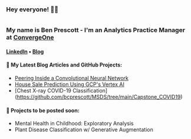 <h3>Hey everyone! 👋🤓<br><br>

My name is Ben Prescott - I'm an Analytics Practice Manager at [ConvergeOne](https://www.convergeone.com/)</h3>

<h4> <a href="https://www.linkedin.com/in/benjaminprescott/">LinkedIn</a> • <a href="https://www.thegradientdescent.com/">Blog</a>
<h4>📕 My Latest Blog Articles and GitHub Projects:</h4>

<!-- BLOG-POST-LIST:START -->
- [Peering Inside a Convolutional Neural Network](https://www.thegradientdescent.com/deeplearning/cnn/Visualizing-CNN/)
- [House Sale Prediction Using GCP's Vertex AI](https://www.thegradientdescent.com/regression/gcp/Google-Vertex-AI-Demo/)
- [Chest X-ray COVID-19 Classification] (https://github.com/bcprescott/MSDS/tree/main/Capstone_COVID19)
<!-- BLOG-POST-LIST:END -->

<h4>💼 Projects to be posted soon:</h4>

<!-- PROJECT-LIST:START -->
- Mental Health in Childhood: Exploratory Analysis
- Plant Disease Classification w/ Generative Augmentation
<!-- PROJECT-LIST:END -->

